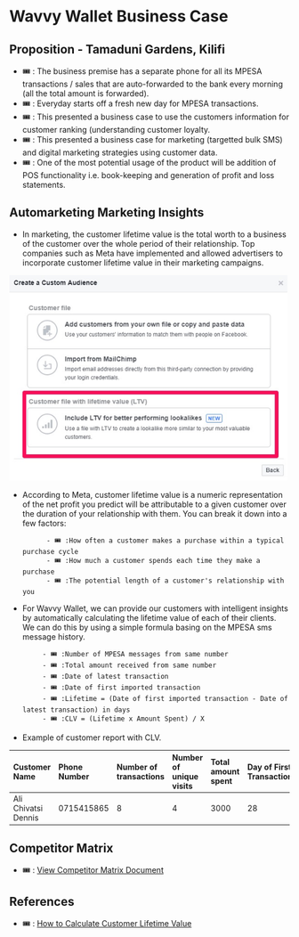 # Wavvy Wallet Business Case 

## Proposition - Tamaduni Gardens, Kilifi
- 🎟️ : The business premise has a separate phone for all its MPESA transactions / sales that are auto-forwarded to the bank every morning (all the total amount is forwarded).
- 🎟️ : Everyday starts off a fresh new day for MPESA transactions. 
- 🎟️ : This presented a business case to use the customers information for customer ranking (understanding customer loyalty. 
- 🎟️ : This presented a business case for marketing (targetted bulk SMS) and digital marketing strategies using customer data. 
- 🎟️ : One of the most potential usage of the product will be addition of POS functionality i.e. book-keeping and generation of profit and loss statements. 

## Automarketing Marketing Insights

- In marketing, the customer lifetime value is the total worth to a business of the customer over the whole period of their relationship. Top companies such as 
Meta have implemented and allowed advertisers to incorporate customer lifetime value in their marketing campaigns. 

<img src="../../../images/lifetime-value.jpg" width="500px;">

- According to Meta, customer lifetime value is a numeric representation of the net profit you predict will be attributable to a given customer over the duration of your relationship with them. You can break it down into a few factors:

            - 🎟️ :How often a customer makes a purchase within a typical purchase cycle
            - 🎟️ :How much a customer spends each time they make a purchase
            - 🎟️ :The potential length of a customer's relationship with you

- For Wavvy Wallet, we can provide our customers with intelligent insights by automatically calculating the lifetime value of each of their clients. We can do this by using a simple formula basing on the MPESA sms message history.

           - 🎟️ :Number of MPESA messages from same number
           - 🎟️ :Total amount received from same number
           - 🎟️ :Date of latest transaction
           - 🎟️ :Date of first imported transaction
           - 🎟️ :Lifetime = (Date of first imported transaction - Date of latest transaction) in days
           - 🎟️ :CLV = (Lifetime x Amount Spent) / X

- Example of customer report with CLV. 

| Customer Name | Phone Number | Number of transactions | Number of unique visits |Total amount spent | Day of First Transaction | Day of Week of First Transaction | Month of First Transaction |  Year of First Transaction |  Time |  Lifetime Value 
|:------ |:------ | :------ |:------ |:------ | :------ |:------ |:------ | :------ |:------ |:------ |
| Ali Chivatsi Dennis | 0715415865 | 8 | 4 |3000 | 28 | Saturday | July | 2022 | 06:40PM | 4.6

      
## Competitor Matrix

- 🎟️ : [View Competitor Matrix Document](https://docs.google.com/spreadsheets/d/1GhEhEKRHmN0AVjjjTvewABs_8fqzlgOhV6xOIkynOAA/edit?usp=sharing)


## References

- 🎟️ : [How to Calculate Customer Lifetime Value](https://www.youtube.com/watch?v=eHi875QuVcA&ab_channel=EricAndrews)







